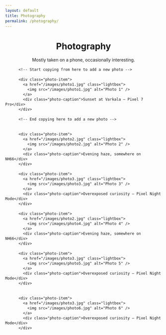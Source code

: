 ```yaml
---
layout: default
title: Photography
permalink: /photography/
---
```


<h1 style="text-align: center;">Photography</h1>
<p class="subheading" style="text-align: center;">Mostly taken on a phone, occasionally interesting.</p>

<div class="photo-grid">


		  <!-- Start copying from here to add a new photo -->

		  <div class="photo-item">
			<a href="/images/photo1.jpg" class="lightbox">
			  <img src="/images/photo1.jpg" alt="Photo 1" />
			</a>
			<div class="photo-caption">Sunset at Varkala – Pixel 7 Pro</div>
		  </div>

		  <!-- End copying here to add a new photo -->


		  <div class="photo-item">
			<a href="/images/photo2.jpg" class="lightbox">
			  <img src="/images/photo2.jpg" alt="Photo 2" />
			</a>
			<div class="photo-caption">Evening haze, somewhere on NH66</div>
		  </div>

		  <div class="photo-item">
			<a href="/images/photo3.jpg" class="lightbox">
			  <img src="/images/photo3.jpg" alt="Photo 3" />
			</a>
			<div class="photo-caption">Overexposed curiosity – Pixel Night Mode</div>
		  </div>

		  <div class="photo-item">
			<a href="/images/photo2.jpg" class="lightbox">
			  <img src="/images/photo4.jpg" alt="Photo 4" />
			</a>
			<div class="photo-caption">Evening haze, somewhere on NH66</div>
		  </div>

		  <div class="photo-item">
			<a href="/images/photo3.jpg" class="lightbox">
			  <img src="/images/photo5.jpg" alt="Photo 5" />
			</a>
			<div class="photo-caption">Overexposed curiosity – Pixel Night Mode</div>
		  </div>


		  <div class="photo-item">
			<a href="/images/photo3.jpg" class="lightbox">
			  <img src="/images/photo6.jpg" alt="Photo 6" />
			</a>
			<div class="photo-caption">Overexposed curiosity – Pixel Night Mode</div>
		  </div>
		  
		  
		  
		  
		  
		  
		  
		  
</div>

